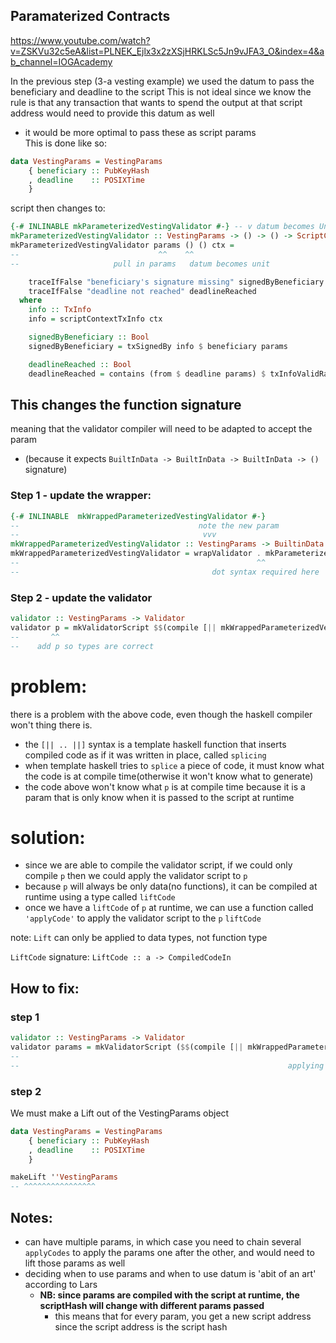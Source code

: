 ## Paramaterized Contracts
https://www.youtube.com/watch?v=ZSKVu32c5eA&list=PLNEK_Ejlx3x2zXSjHRKLSc5Jn9vJFA3_O&index=4&ab_channel=IOGAcademy

In the previous step (3-a vesting example) we used the datum to pass the beneficiary and deadline to the script
This is not ideal since we know the rule is that any transaction that wants to spend the output at that script address would need to provide this datum as well
- it would be more optimal to pass these as script params  
This is done like so:
```haskell
data VestingParams = VestingParams
    { beneficiary :: PubKeyHash
    , deadline    :: POSIXTime
    }
```

script then changes to: 
```haskell
{-# INLINABLE mkParameterizedVestingValidator #-} -- v datum becomes Unit
mkParameterizedVestingValidator :: VestingParams -> () -> () -> ScriptContext -> Bool
mkParameterizedVestingValidator params () () ctx =
--                               ^^    ^^
--                     pull in params   datum becomes unit

    traceIfFalse "beneficiary's signature missing" signedByBeneficiary &&
    traceIfFalse "deadline not reached" deadlineReached
  where
    info :: TxInfo
    info = scriptContextTxInfo ctx

    signedByBeneficiary :: Bool
    signedByBeneficiary = txSignedBy info $ beneficiary params         -- params now used

    deadlineReached :: Bool
    deadlineReached = contains (from $ deadline params) $ txInfoValidRange info -- params now used
```
## This changes the function signature

meaning that the validator compiler will need to be adapted to accept the param
- (because it expects `BuiltInData -> BuiltInData -> BuiltInData -> ()` signature)

### Step 1 - update the wrapper:
```haskell
{-# INLINABLE  mkWrappedParameterizedVestingValidator #-}
--                                        note the new param
--                                         vvv
mkWrappedParameterizedVestingValidator :: VestingParams -> BuiltinData -> BuiltinData -> BuiltinData -> ()
mkWrappedParameterizedVestingValidator = wrapValidator . mkParameterizedVestingValidator
--                                                     ^^
--                                           dot syntax required here
```

### Step 2 - update the validator 
```haskell
validator :: VestingParams -> Validator
validator p = mkValidatorScript $$(compile [|| mkWrappedParameterizedVestingValidator p ||])
--       ^^                                                                           ^^
--    add p so types are correct                                                add p so types are correct
```

# problem:
there is a problem with the above code, even though the haskell compiler won't thing there is. 
- the `[|| .. ||]` syntax is a template haskell function that inserts compiled code as if it was written in place, called `splicing`
- when template haskell tries to `splice` a piece of code, it must know what the code is at compile time(otherwise it won't know what to generate)
- the code above won't know what `p` is at compile time because it is a param that is only know when it is passed to the script at runtime

# solution:
- since we are able to compile the validator script, if we could only compile `p` then we could apply the validator script to `p`
- because `p` will always be only data(no functions), it can be compiled at runtime using a type called `liftCode`
- once we have a `liftCode` of `p` at runtime, we can use a function called `'applyCode'` to apply the validator script to the `p` `liftCode`  

note: `Lift` can only be applied to data types, not function type   

`LiftCode` signature: `LiftCode :: a -> CompiledCodeIn`

## How to fix:
### step 1
```haskell
validator :: VestingParams -> Validator
validator params = mkValidatorScript ($$(compile [|| mkWrappedParameterizedVestingValidator ||]) `applyCode` liftCode params)
--                                                                                                  ^^^^^^^^^^^^^^^^^^^^^^
--                                                            applying the compiled script to the params liftcode that is compiled at runtime
```

### step 2
We must make a Lift out of the VestingParams object
```haskell
data VestingParams = VestingParams
    { beneficiary :: PubKeyHash
    , deadline    :: POSIXTime
    }

makeLift ''VestingParams
-- ^^^^^^^^^^^^^^^^
```

## Notes: 
- can have multiple params, in which case you need to chain several `applyCodes` to apply the params one after the other, and would need to lift those params as well
- deciding when to use params and when to use datum is 'abit of an art' according to Lars
    - <B>NB: since params are compiled with the script at runtime, the scriptHash will change with different params passed </b>
        - this means that for every param, you get a new script address since the script address is the script hash


